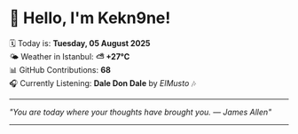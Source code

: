 # 👋 Hello, I'm Kekn9ne!

🗓️ Today is: **Tuesday, 05 August 2025**  
🌤️ Weather in Istanbul: **⛅️  +27°C**  
📊 GitHub Contributions: **68**  
🎧 Currently Listening: **Dale Don Dale** by *ElMusto* 🎶

---

_"You are today where your thoughts have brought you. — *James Allen*"_

---
